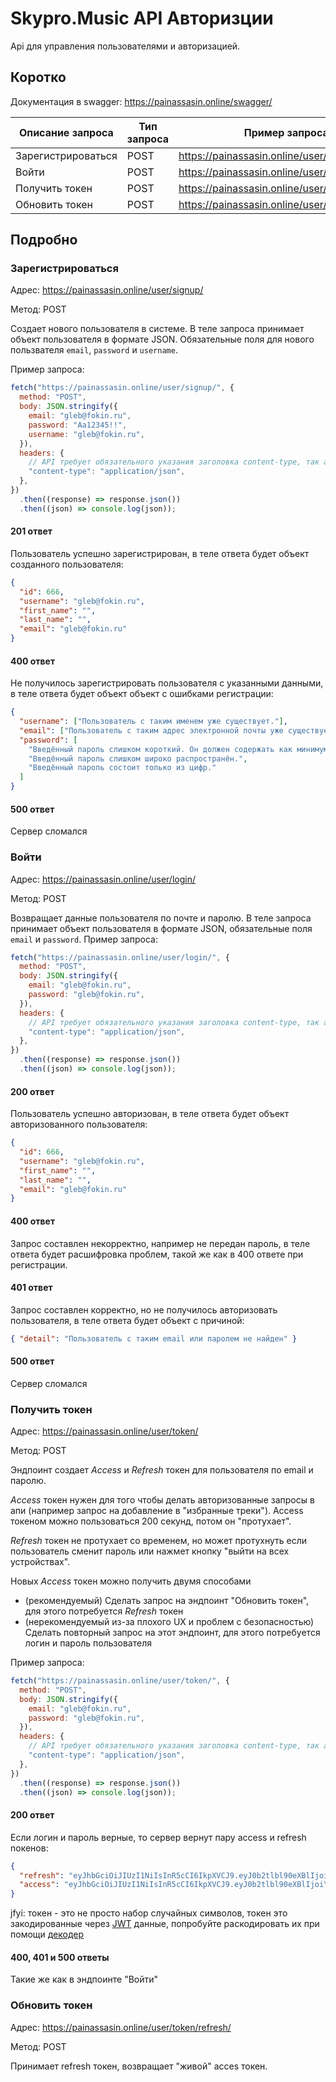# Skypro.Music API Авторизции

Api для управления пользователями и авторизацией.

## Коротко

Документация в swagger:
https://painassasin.online/swagger/

| Описание запроса   | Тип запроса | Пример запроса                                 |
| ------------------ | ----------- | ---------------------------------------------- |
| Зарегистрироваться | POST        | https://painassasin.online/user/signup/        |
| Войти              | POST        | https://painassasin.online/user/login/         |
| Получить токен     | POST        | https://painassasin.online/user/token/         |
| Обновить токен     | POST        | https://painassasin.online/user/token/refresh/ |

## Подробно

### Зарегистрироваться

Адрес: https://painassasin.online/user/signup/

Метод: POST

Создает нового пользователя в системе. В теле запроса принимает объект пользователя в формате JSON. Обязательные поля для нового пользвателя `email`, `password` и `username`.

Пример запроса:

```js
fetch("https://painassasin.online/user/signup/", {
  method: "POST",
  body: JSON.stringify({
    email: "gleb@fokin.ru",
    password: "Aa12345!!",
    username: "gleb@fokin.ru",
  }),
  headers: {
    // API требует обязательного указания заголовка content-type, так апи понимает что мы посылаем ему json строчку в теле запроса
    "content-type": "application/json",
  },
})
  .then((response) => response.json())
  .then((json) => console.log(json));
```

#### 201 ответ

Пользователь успешно зарегистрирован, в теле ответа будет объект созданного пользователя:

```json
{
  "id": 666,
  "username": "gleb@fokin.ru",
  "first_name": "",
  "last_name": "",
  "email": "gleb@fokin.ru"
}
```

#### 400 ответ

Не получилось зарегистрировать пользователя с указанными данными, в теле ответа будет объект объект с ошибками регистрации:

```json
{
  "username": ["Пользователь с таким именем уже существует."],
  "email": ["Пользователь с таким адрес электронной почты уже существует."],
  "password": [
    "Введённый пароль слишком короткий. Он должен содержать как минимум 8 символов.",
    "Введённый пароль слишком широко распространён.",
    "Введённый пароль состоит только из цифр."
  ]
}
```

#### 500 ответ

Сервер сломался

### Войти

Адрес: https://painassasin.online/user/login/

Метод: POST

Возвращает данные пользователя по почте и паролю. В теле запроса принимает объект пользователя в формате JSON, обязательные поля `email` и `password`.
Пример запроса:

```js
fetch("https://painassasin.online/user/login/", {
  method: "POST",
  body: JSON.stringify({
    email: "gleb@fokin.ru",
    password: "gleb@fokin.ru",
  }),
  headers: {
    // API требует обязательного указания заголовка content-type, так апи понимает что мы посылаем ему json строчку в теле запроса
    "content-type": "application/json",
  },
})
  .then((response) => response.json())
  .then((json) => console.log(json));
```

#### 200 ответ

Пользователь успешно авторизован, в теле ответа будет объект авторизованного пользователя:

```json
{
  "id": 666,
  "username": "gleb@fokin.ru",
  "first_name": "",
  "last_name": "",
  "email": "gleb@fokin.ru"
}
```

#### 400 ответ

Запрос составлен некорректно, например не передан пароль, в теле ответа будет расшифровка проблем, такой же как в 400 ответе при регистрации.

#### 401 ответ

Запрос составлен корректно, но не получилось авторизовать пользователя, в теле ответа будет объект с причиной:

```json
{ "detail": "Пользователь с таким email или паролем не найден" }
```

#### 500 ответ

Сервер сломался

### Получить токен


Адрес: https://painassasin.online/user/token/

Метод: POST

Эндпоинт создает *Access* и *Refresh* токен для пользователя по email и паролю.

*Access* токен нужен для того чтобы делать авторизованные запросы в апи (например запрос на добавление в "избранные треки"). Access токеном можно пользоваться 200 секунд, потом он "протухает".

*Refresh* токен не протухает со временем, но может протухнуть если пользователь сменит пароль или нажмет кнопку "выйти на всех устройствах".

Новых *Access* токен можно получить двумя способами
* (рекомендуемый) Сделать запрос на эндпоинт "Обновить токен", для этого потребуется *Refresh* токен
* (нерекомендуемый из-за плохого UX и проблем с безопасностью) Сделать повторный запрос на этот эндпоинт, для этого потребуется логин и пароль пользователя


Пример запроса:
```js
fetch("https://painassasin.online/user/token/", {
  method: "POST",
  body: JSON.stringify({
    email: "gleb@fokin.ru",
    password: "gleb@fokin.ru",
  }),
  headers: {
    // API требует обязательного указания заголовка content-type, так апи понимает что мы посылаем ему json строчку в теле запроса
    "content-type": "application/json",
  },
})
  .then((response) => response.json())
  .then((json) => console.log(json));
```

#### 200 ответ
Если логин и пароль верные, то сервер вернут пару access и refresh nокенов:

```json
{
  "refresh": "eyJhbGciOiJIUzI1NiIsInR5cCI6IkpXVCJ9.eyJ0b2tlbl90eXBlIjoicmVmcmVzaCIsImV4cCI6MTY5MTA0NjUzMSwiaWF0IjoxNjkwOTYwMTMxLCJqdGkiOiI2YTFhODg4Zjg5NjY0NjgyYTBmYWYyNjk4ZjZiNjViZSIsInVzZXJfaWQiOjc5Mn0.idHYiVKZqSxPCpNIvYpFgEs6nRTJ3FuPS60RAKV8XC8",
  "access": "eyJhbGciOiJIUzI1NiIsInR5cCI6IkpXVCJ9.eyJ0b2tlbl90eXBlIjoiYWNjZXNzIiwiZXhwIjoxNjkwOTYwNDMxLCJpYXQiOjE2OTA5NjAxMzEsImp0aSI6ImE4NDAwZjRkNWUzMTQ4NGJiMzE4YzUzMjE3Y2NhNWZmIiwidXNlcl9pZCI6NzkyfQ.SfvLYWbz72DQqWK7SyF4Yx9Zxx8hGsNxHEcwOU0RTk4"
}
```


jfyi: токен - это не просто набор случайных символов, токен это закодированные через [JWT](https://jwt.io/) данные, попробуйте раскодировать их при помощи [декодер](https://jwt.io/)

#### 400, 401 и 500 ответы
Такие же как в эндпоинте "Войти"



### Обновить токен

Адрес: https://painassasin.online/user/token/refresh/

Метод: POST

Принимает refresh токен, возвращает "живой" acces токен.
